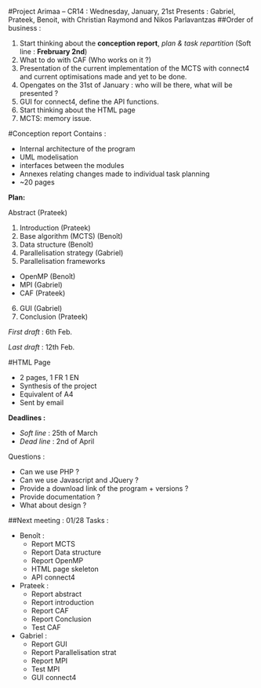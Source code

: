 ﻿#Project Arimaa – CR14 : Wednesday, January, 21st
Presents : Gabriel, Prateek, Benoit, with Christian Raymond and Nikos Parlavantzas
##Order of business :
1. Start thinking about the **conception report**, *plan & task repartition* (Soft line : **Frebruary 2nd**)
2. What to do with CAF (Who works on it ?)
3. Presentation of the current implementation of the MCTS with connect4 and current optimisations made and yet to be done.
4. Opengates on the 31st of January : who will be there, what will be presented ?
5. GUI for connect4, define the API functions.
6. Start thinking about the HTML page
7. MCTS:  memory issue.

#Conception report
Contains :
- Internal architecture of the program
- UML modelisation
- interfaces between the modules
- Annexes relating changes made to individual task planning
- ~20 pages

**Plan:**

Abstract  (Prateek)

1. Introduction  (Prateek)
2. Base algorithm (MCTS) (Benoît)
3. Data structure (Benoît)
4. Parallelisation strategy  (Gabriel)
5. Parallelisation frameworks
  * OpenMP (Benoît)
  * MPI  (Gabriel)
  * CAF  (Prateek)
6. GUI  (Gabriel)
7. Conclusion  (Prateek)

*First draft* : 6th Feb.

*Last draft* : 12th Feb.

#HTML Page

- 2 pages, 1 FR 1 EN
- Synthesis of the project
- Equivalent of A4
- Sent by email

**Deadlines :**
- *Soft line* : 25th of March
- *Dead line* : 2nd of April

Questions :
- Can we use PHP ?
- Can we use Javascript and JQuery ?
- Provide a download link of the program + versions ?
- Provide documentation ?
- What about design ?


##Next meeting : 01/28
Tasks :
- Benoît :
  * Report MCTS
  * Report Data structure
  * Report OpenMP
  * HTML page skeleton
  * API connect4
- Prateek :
  * Report abstract
  * Report introduction
  * Report CAF
  * Report Conclusion
  * Test CAF
- Gabriel :
  * Report GUI
  * Report Parallelisation strat
  * Report MPI
  * Test MPI
  * GUI connect4
